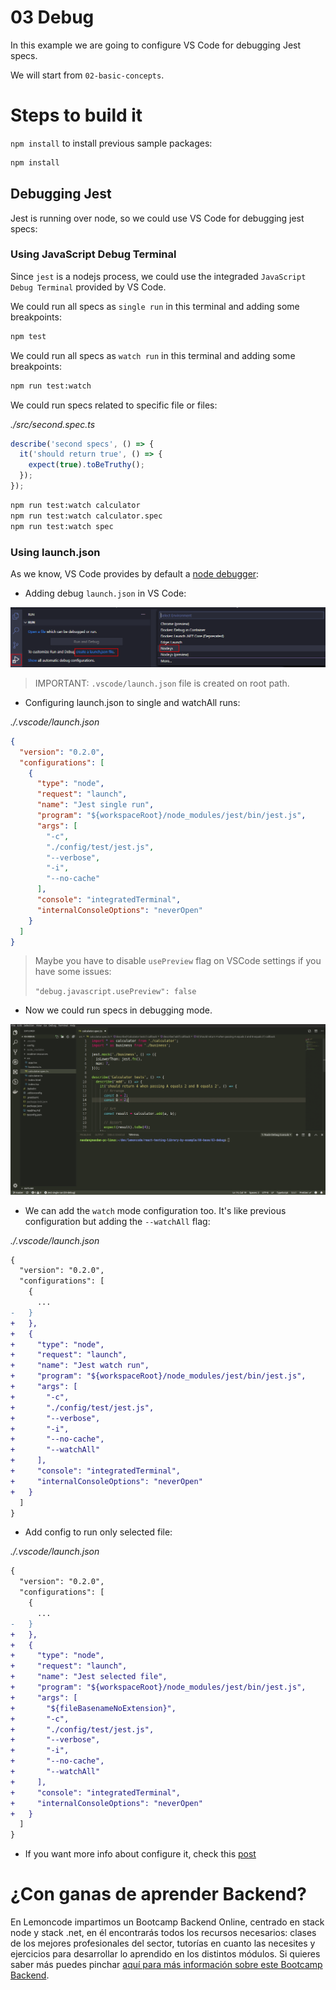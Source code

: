 # 03 Debug

In this example we are going to configure VS Code for debugging Jest specs.

We will start from `02-basic-concepts`.

# Steps to build it

`npm install` to install previous sample packages:

```bash
npm install
```

## Debugging Jest

Jest is running over node, so we could use VS Code for debugging jest specs:

### Using JavaScript Debug Terminal

Since `jest` is a nodejs process, we could use the integraded `JavaScript Debug Terminal` provided by VS Code.

We could run all specs as `single run` in this terminal and adding some breakpoints:

```bash
npm test

```

We could run all specs as `watch run` in this terminal and adding some breakpoints:

```bash
npm run test:watch

```

We could run specs related to specific file or files:

_./src/second.spec.ts_

```typescript
describe('second specs', () => {
  it('should return true', () => {
    expect(true).toBeTruthy();
  });
});

```

```bash
npm run test:watch calculator
npm run test:watch calculator.spec
npm run test:watch spec

```

### Using launch.json

As we know, VS Code provides by default a [node debugger](https://code.visualstudio.com/Docs/editor/debugging):

- Adding debug `launch.json` in VS Code:

![01-add-launch.json](./readme-resources/01-add-launch.json.png)

> IMPORTANT: `.vscode/launch.json` file is created on root path.

- Configuring launch.json to single and watchAll runs:

_./.vscode/launch.json_

```json
{
  "version": "0.2.0",
  "configurations": [
    {
      "type": "node",
      "request": "launch",
      "name": "Jest single run",
      "program": "${workspaceRoot}/node_modules/jest/bin/jest.js",
      "args": [
        "-c",
        "./config/test/jest.js",
        "--verbose",
        "-i",
        "--no-cache"
      ],
      "console": "integratedTerminal",
      "internalConsoleOptions": "neverOpen"
    }
  ]
}
```

> Maybe you have to disable `usePreview` flag on VSCode settings if you have some issues:
>
> `"debug.javascript.usePreview": false`

- Now we could run specs in debugging mode.

![02-debug](./readme-resources/02-debug.gif)

- We can add the `watch` mode configuration too. It's like previous configuration but adding the `--watchAll` flag:

_./.vscode/launch.json_

```diff
{
  "version": "0.2.0",
  "configurations": [
    {
      ...
-   }
+   },
+   {
+     "type": "node",
+     "request": "launch",
+     "name": "Jest watch run",
+     "program": "${workspaceRoot}/node_modules/jest/bin/jest.js",
+     "args": [
+       "-c",
+       "./config/test/jest.js",
+       "--verbose",
+       "-i",
+       "--no-cache",
+       "--watchAll"
+     ],
+     "console": "integratedTerminal",
+     "internalConsoleOptions": "neverOpen"
+   }
  ]
}

```

- Add config to run only selected file:

_./.vscode/launch.json_

```diff
{
  "version": "0.2.0",
  "configurations": [
    {
      ...
-   }
+   },
+   {
+     "type": "node",
+     "request": "launch",
+     "name": "Jest selected file",
+     "program": "${workspaceRoot}/node_modules/jest/bin/jest.js",
+     "args": [
+       "${fileBasenameNoExtension}",
+       "-c",
+       "./config/test/jest.js",
+       "--verbose",
+       "-i",
+       "--no-cache",
+       "--watchAll"
+     ],
+     "console": "integratedTerminal",
+     "internalConsoleOptions": "neverOpen"
+   }
  ]
}

```

- If you want more info about configure it, check this [post](https://www.basefactor.com/using-visual-studio-code-to-debug-jest-based-unit-tests)

# ¿Con ganas de aprender Backend?

En Lemoncode impartimos un Bootcamp Backend Online, centrado en stack node y stack .net, en él encontrarás todos los recursos necesarios: clases de los mejores profesionales del sector, tutorías en cuanto las necesites y ejercicios para desarrollar lo aprendido en los distintos módulos. Si quieres saber más puedes pinchar [aquí para más información sobre este Bootcamp Backend](https://lemoncode.net/bootcamp-backend#bootcamp-backend/banner).
